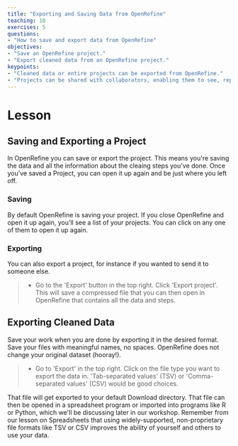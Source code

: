 ```yaml
---
title: "Exporting and Saving Data from OpenRefine"
teaching: 10
exercises: 5
questions:
- "How to save and export data from OpenRefine"
objectives:
- "Save an OpenRefine project."
- "Export cleaned data from an OpenRefine project."
keypoints:
- "Cleaned data or entire projects can be exported from OpenRefine."
- "Projects can be shared with collaborators, enabling them to see, reproduce and check all data cleaning steps you performed."
---
```


# Lesson

## Saving and Exporting a Project

In OpenRefine you can save or export the project. This means you're saving the data and all the 
information about the cleaing steps you've done. Once you've saved a Project, you can
open it up again and be just where you left off.

### Saving

By default OpenRefine is saving your project. If you close OpenRefine and open it up again,
you'll see a list of your projects. You can click on any one of them to open it up again.

### Exporting

You can also export a project, for instance if you wanted to send it to someone else. 


>  - Go to the 'Export' button in the top right. Click 'Export project'. This will save a compressed file that you can then open in OpenRefine that contains all the data and steps. 


## Exporting Cleaned Data 

Save your work when you are done by exporting it in the desired format. Save your files with meaningful names, no spaces. OpenRefine does not change your original dataset (hooray!).


>  - Go to 'Export' in the top right. Click on the file type you want to export the data in. 'Tab-separated values' (TSV) or 'Comma-separated values' (CSV) would be good choices. 


That file will get
exported to your default Download directory. That file can then be opened in a 
spreadsheet program
or imported into programs like R or Python, which we'll be discussing later in our workshop. 
Remember from our lesson on Spreadsheets that using widely-supported, 
non-proprietary file formats like TSV or CSV improves the ability of yourself and others to use your data. 
